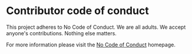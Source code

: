 # Contributor code of conduct

This project adheres to No Code of Conduct. We are all adults. We accept anyone's contributions. Nothing else matters.

For more information please visit the [No Code of Conduct](https://nocodeofconduct.com) homepage.
